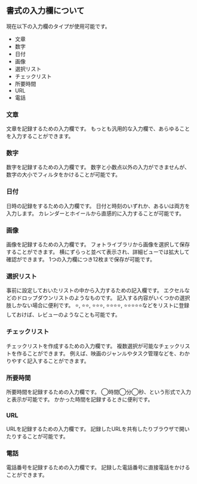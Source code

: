 ## 書式の入力欄について

現在以下の入力欄のタイプが使用可能です。

- 文章
- 数字
- 日付
- 画像
- 選択リスト
- チェックリスト
- 所要時間
- URL
- 電話

### 文章

文章を記録するための入力欄です。
もっとも汎用的な入力欄で、あらゆることを入力することができます。

### 数字

数字を記録するための入力欄です。
数字と小数点以外の入力ができませんが、数字の大小でフィルタをかけることが可能です。

### 日付

日時の記録をするための入力欄です。
日付と時刻のいずれか、あるいは両方を入力します。
カレンダーとホイールから直感的に入力することが可能です。

### 画像

画像を記録するための入力欄です。
フォトライブラリから画像を選択して保存することができます。
横にずらっと並べて表示され、詳細ビューでは拡大して確認ができます。
1つの入力欄につき12枚まで保存が可能です。

### 選択リスト

事前に設定しておいたリストの中から入力するための記入欄です。
エクセルなどのドロップダウンリストのようなものです。
記入する内容がいくつかの選択肢しかない場合に便利です。
⭐️, ⭐️⭐️, ⭐️⭐️⭐️, ⭐️⭐️⭐️⭐️, ⭐️⭐️⭐️⭐️⭐️などをリストに登録しておけば、レビューのようなことも可能です。

### チェックリスト

チェックリストを作成するための入力欄です。
複数選択が可能なチェックリストを作ることができます。
例えば、映画のジャンルやタスク管理などを、わかりやすく記入することができます。

### 所要時間

所要時間を記録するための入力欄です。
◯時間◯分◯秒、という形式で入力と表示が可能です。
かかった時間を記録するときに便利です。

### URL

URLを記録するための入力欄です。
記録したURLを共有したりブラウザで開いたりすることが可能です。

### 電話

電話番号を記録するための入力欄です。
記録した電話番号に直接電話をかけることができます。
